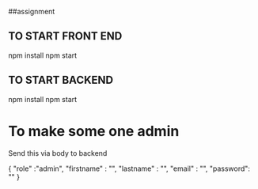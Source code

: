 


##assignment


## TO START FRONT END
npm install
npm start

## TO START BACKEND 
npm install
npm start 

# To make some one admin 
Send this via body to backend

{
    "role" :"admin",
    "firstname" : "",
    "lastname" : "",
    "email" : "",
    "password": ""
}




